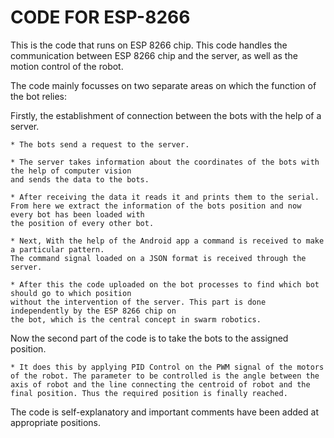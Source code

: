 # CODE FOR ESP-8266

This is the code that runs on ESP 8266 chip. This code handles the communication between ESP 8266 chip and the server, as well as the motion control of the robot.

The code mainly focusses on two separate areas on which the function of the bot relies:

Firstly, the establishment of connection between the bots with the help of a server. 

	* The bots send a request to the server. 

	* The server takes information about the coordinates of the bots with the help of computer vision 
	and sends the data to the bots. 

	* After receiving the data it reads it and prints them to the serial. 
	From here we extract the information of the bots position and now every bot has been loaded with 
	the position of every other bot. 

	* Next, With the help of the Android app a command is received to make a particular pattern. 
	The command signal loaded on a JSON format is received through the server.

	* After this the code uploaded on the bot processes to find which bot should go to which position 
	without the intervention of the server. This part is done independently by the ESP 8266 chip on 
	the bot, which is the central concept in swarm robotics.


Now the second part of the code is to take the bots to the assigned position.

	* It does this by applying PID Control on the PWM signal of the motors of the robot. The parameter to be controlled is the angle between the axis of robot and the line connecting the centroid of robot and the final position. Thus the required position is finally reached.


The code is self-explanatory and important comments have been added at appropriate positions.
